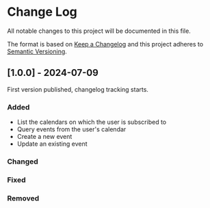 # Change Log
All notable changes to this project will be documented in this file.
 
The format is based on [Keep a Changelog](https://keepachangelog.com/)
and this project adheres to [Semantic Versioning](https://semver.org/).

## [1.0.0] - 2024-07-09
 
First version published, changelog tracking starts.
 
### Added

- List the calendars on which the user is subscribed to
- Query events from the user's calendar
- Create a new event
- Update an existing event

### Changed
 
### Fixed

### Removed